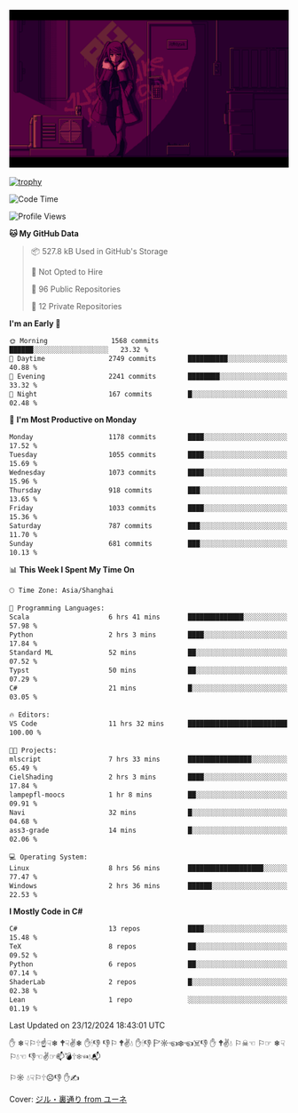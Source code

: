 ![](imgs/main.png)

[![trophy](https://github-profile-trophy.vercel.app/?username=NeilKleistGao&theme=dracula)](https://github.com/ryo-ma/github-profile-trophy)

<!--START_SECTION:waka-->
![Code Time](http://img.shields.io/badge/Code%20Time-1%2C530%20hrs%2048%20mins-blue)

![Profile Views](http://img.shields.io/badge/Profile%20Views-0-blue)

**🐱 My GitHub Data** 

> 📦 527.8 kB Used in GitHub's Storage 
 > 
> 🚫 Not Opted to Hire
 > 
> 📜 96 Public Repositories 
 > 
> 🔑 12 Private Repositories 
 > 
**I'm an Early 🐤** 

```text
🌞 Morning                1568 commits        ██████░░░░░░░░░░░░░░░░░░░   23.32 % 
🌆 Daytime                2749 commits        ██████████░░░░░░░░░░░░░░░   40.88 % 
🌃 Evening                2241 commits        ████████░░░░░░░░░░░░░░░░░   33.32 % 
🌙 Night                  167 commits         █░░░░░░░░░░░░░░░░░░░░░░░░   02.48 % 
```
📅 **I'm Most Productive on Monday** 

```text
Monday                   1178 commits        ████░░░░░░░░░░░░░░░░░░░░░   17.52 % 
Tuesday                  1055 commits        ████░░░░░░░░░░░░░░░░░░░░░   15.69 % 
Wednesday                1073 commits        ████░░░░░░░░░░░░░░░░░░░░░   15.96 % 
Thursday                 918 commits         ███░░░░░░░░░░░░░░░░░░░░░░   13.65 % 
Friday                   1033 commits        ████░░░░░░░░░░░░░░░░░░░░░   15.36 % 
Saturday                 787 commits         ███░░░░░░░░░░░░░░░░░░░░░░   11.70 % 
Sunday                   681 commits         ███░░░░░░░░░░░░░░░░░░░░░░   10.13 % 
```


📊 **This Week I Spent My Time On** 

```text
🕑︎ Time Zone: Asia/Shanghai

💬 Programming Languages: 
Scala                    6 hrs 41 mins       ██████████████░░░░░░░░░░░   57.98 % 
Python                   2 hrs 3 mins        ████░░░░░░░░░░░░░░░░░░░░░   17.84 % 
Standard ML              52 mins             ██░░░░░░░░░░░░░░░░░░░░░░░   07.52 % 
Typst                    50 mins             ██░░░░░░░░░░░░░░░░░░░░░░░   07.29 % 
C#                       21 mins             █░░░░░░░░░░░░░░░░░░░░░░░░   03.05 % 

🔥 Editors: 
VS Code                  11 hrs 32 mins      █████████████████████████   100.00 % 

🐱‍💻 Projects: 
mlscript                 7 hrs 33 mins       ████████████████░░░░░░░░░   65.49 % 
CielShading              2 hrs 3 mins        ████░░░░░░░░░░░░░░░░░░░░░   17.84 % 
lampepfl-moocs           1 hr 8 mins         ██░░░░░░░░░░░░░░░░░░░░░░░   09.91 % 
Navi                     32 mins             █░░░░░░░░░░░░░░░░░░░░░░░░   04.68 % 
ass3-grade               14 mins             █░░░░░░░░░░░░░░░░░░░░░░░░   02.06 % 

💻 Operating System: 
Linux                    8 hrs 56 mins       ███████████████████░░░░░░   77.47 % 
Windows                  2 hrs 36 mins       ██████░░░░░░░░░░░░░░░░░░░   22.53 % 
```

**I Mostly Code in C#** 

```text
C#                       13 repos            ████░░░░░░░░░░░░░░░░░░░░░   15.48 % 
TeX                      8 repos             ██░░░░░░░░░░░░░░░░░░░░░░░   09.52 % 
Python                   6 repos             ██░░░░░░░░░░░░░░░░░░░░░░░   07.14 % 
ShaderLab                2 repos             █░░░░░░░░░░░░░░░░░░░░░░░░   02.38 % 
Lean                     1 repo              ░░░░░░░░░░░░░░░░░░░░░░░░░   01.19 % 
```




 Last Updated on 23/12/2024 18:43:01 UTC
<!--END_SECTION:waka-->

✋ ❄☟⚐🕆☝☟❄ 🕈☟✌❄ ✋🕯👎 👎⚐ 🕈✌💧 ✋🕯👎 🏱☼☜❄☜☠👎 ✋ 🕈✌💧 ⚐☠☜ ⚐☞ ❄☟⚐💧☜ 👎☜✌☞📫💣🕆❄☜💧📬

⚐☼ 💧☟⚐🕆☹👎 ✋✍

Cover: [ジル・裏通り from ユーネ](https://www.pixiv.net/artworks/62127066)

